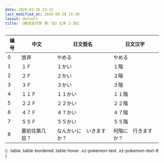 ```yaml
---
date: 2020-03-26 23:13
last_modified_at: 2020-09-28 15:30
layout: default
title: 《精灵宝可梦 黑／白》文本 2-261
---
```

| 编号 | 中文 | 日文假名 | 日文汉字 |
| ---- | ---- | ---- | --- |
| 0 | 放弃 | やめる | やめる |
| 1 | １Ｆ | １かい | １階 |
| 2 | ２Ｆ | ２かい | ２階 |
| 3 | ３Ｆ | ３かい | ３階 |
| 4 | １１Ｆ | １１かい | １１階 |
| 5 | ２２Ｆ | ２２かい | ２２階 |
| 6 | ４７Ｆ | ４７かい | ４７階 |
| 7 | ５５Ｆ | ５５かい | ５５階 |
| 8 | 要前往第几层？ | なんかいに　いきますか？ | 何階に　行きますか？ |
{: .table .table-bordered .table-hover .xz-pokemon-text .xz-pokemon-text-8 }